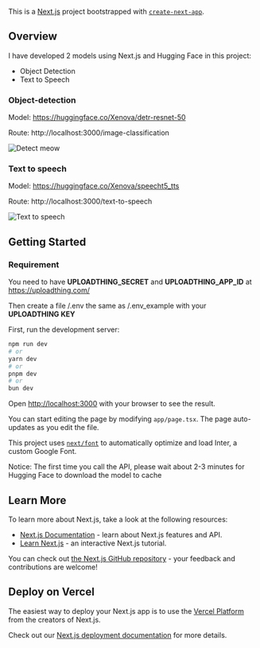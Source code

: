 This is a [Next.js](https://nextjs.org/) project bootstrapped with [`create-next-app`](https://github.com/vercel/next.js/tree/canary/packages/create-next-app).

## Overview
I have developed 2 models using Next.js and Hugging Face in this project:
- Object Detection
- Text to Speech

### Object-detection
Model: https://huggingface.co/Xenova/detr-resnet-50

Route: http://localhost:3000/image-classification

![Detect meow](https://github.com/user-attachments/assets/e9a1738d-ba09-4d25-92ca-ae4f0ca10164)

### Text to speech
Model: https://huggingface.co/Xenova/speecht5_tts

Route: http://localhost:3000/text-to-speech

![Text to speech](https://github.com/user-attachments/assets/58e7e5ab-1efd-4e33-8ee2-cdcb77187667)

## Getting Started

### Requirement

You need to have **UPLOADTHING_SECRET** and **UPLOADTHING_APP_ID** at https://uploadthing.com/

Then create a file /.env the same as /.env_example with your **UPLOADTHING KEY**

First, run the development server:

```bash
npm run dev
# or
yarn dev
# or
pnpm dev
# or
bun dev
```

Open [http://localhost:3000](http://localhost:3000) with your browser to see the result.

You can start editing the page by modifying `app/page.tsx`. The page auto-updates as you edit the file.

This project uses [`next/font`](https://nextjs.org/docs/basic-features/font-optimization) to automatically optimize and load Inter, a custom Google Font.

Notice: The first time you call the API, please wait about 2-3 minutes for Hugging Face to download the model to cache
## Learn More

To learn more about Next.js, take a look at the following resources:

- [Next.js Documentation](https://nextjs.org/docs) - learn about Next.js features and API.
- [Learn Next.js](https://nextjs.org/learn) - an interactive Next.js tutorial.

You can check out [the Next.js GitHub repository](https://github.com/vercel/next.js/) - your feedback and contributions are welcome!

## Deploy on Vercel

The easiest way to deploy your Next.js app is to use the [Vercel Platform](https://vercel.com/new?utm_medium=default-template&filter=next.js&utm_source=create-next-app&utm_campaign=create-next-app-readme) from the creators of Next.js.

Check out our [Next.js deployment documentation](https://nextjs.org/docs/deployment) for more details.

